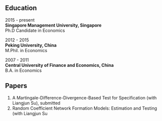 ## Education

2015 - present<br>**Singapore Management University, Singapore**              
Ph.D Candidate in Economics

2012 - 2015 <br>**Peking University, China**                                
M.Phil. in Economics

2007 - 2011 <br>**Central University of Finance and Economics, China**       
B.A. in Economics

## Papers

1. A Martingale-Difference-Divergence-Based Test for Specification (with Liangjun Su), submitted
2. Random Coefficient Network Formation Models: Estimation and Testing (with Liangjun Su
